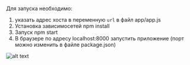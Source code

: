 Для запуска необходимо: 
1) указать адрес хоста в переменную `url` в файл app/app.js
2) Установка зависимосетей npm install
3) Запуск npm start
4) В браузере по адресу localhost:8000 запустить приложение (порт можно изменить в файле package.json)

![alt text](figures/img.png)
